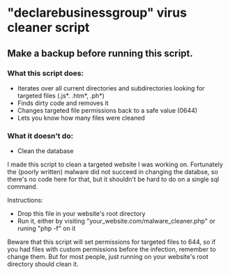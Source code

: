 # "declarebusinessgroup" virus cleaner script

## Make a backup before running this script.

### What this script does:

-   Iterates over all current directories and subdirectories looking for targeted files (.js*. .htm*, .ph\*)
-   Finds dirty code and removes it
-   Changes targeted file permissions back to a safe value (0644)
-   Lets you know how many files were cleaned

### What it doesn't do:

-   Clean the database

I made this script to clean a targeted website I was working on. Fortunately the (poorly written) malware
did not succeed in changing the databse, so there's no code here for that, but it shouldn't be hard to do on a single
sql command.

Instructions:

-   Drop this file in your website's root directory
-   Run it, either by visiting "your_website.com/malware_cleaner.php" or runing "php -f" on it

Beware that this script will set permissions for targeted files to 644, so if you had files
with custom permissions before the infection, remember to change them. But for most people, just
running on your website's root directory should clean it.
